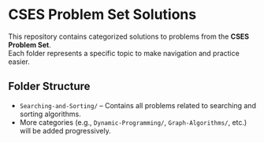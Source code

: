 # CSES Problem Set Solutions

This repository contains categorized solutions to problems from the **CSES Problem Set**.  
Each folder represents a specific topic to make navigation and practice easier.

## Folder Structure
- `Searching-and-Sorting/` – Contains all problems related to searching and sorting algorithms.
- More categories (e.g., `Dynamic-Programming/`, `Graph-Algorithms/`, etc.) will be added progressively.
